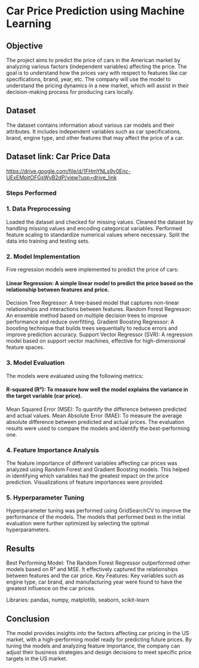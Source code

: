 # Car Price Prediction using Machine Learning
## Objective
The project aims to predict the price of cars in the American market by analyzing various factors (independent variables) affecting the price. The goal is to understand how the prices vary with respect to features like car specifications, brand, year, etc. The company will use the model to understand the pricing dynamics in a new market, which will assist in their decision-making process for producing cars locally.

## Dataset
The dataset contains information about various car models and their attributes. It includes independent variables such as car specifications, brand, engine type, and other features that may affect the price of a car.

## Dataset link: Car Price Data 
https://drive.google.com/file/d/1FHmYNLs9v0Enc-UExEMpitOFGsWvB2dP/view?usp=drive_link

### Steps Performed
### 1. Data Preprocessing
Loaded the dataset and checked for missing values.
Cleaned the dataset by handling missing values and encoding categorical variables.
Performed feature scaling to standardize numerical values where necessary.
Split the data into training and testing sets.
### 2. Model Implementation
Five regression models were implemented to predict the price of cars:

#### Linear Regression: A simple linear model to predict the price based on the relationship between features and price.
Decision Tree Regressor: A tree-based model that captures non-linear relationships and interactions between features.
Random Forest Regressor: An ensemble method based on multiple decision trees to improve performance and reduce overfitting.
Gradient Boosting Regressor: A boosting technique that builds trees sequentially to reduce errors and improve prediction accuracy.
Support Vector Regressor (SVR): A regression model based on support vector machines, effective for high-dimensional feature spaces.
### 3. Model Evaluation
The models were evaluated using the following metrics:

#### R-squared (R²): To measure how well the model explains the variance in the target variable (car price).
Mean Squared Error (MSE): To quantify the difference between predicted and actual values.
Mean Absolute Error (MAE): To measure the average absolute difference between predicted and actual prices.
The evaluation results were used to compare the models and identify the best-performing one.

### 4. Feature Importance Analysis
The feature importance of different variables affecting car prices was analyzed using Random Forest and Gradient Boosting models. This helped in identifying which variables had the greatest impact on the price prediction. Visualizations of feature importances were provided.

### 5. Hyperparameter Tuning
Hyperparameter tuning was performed using GridSearchCV to improve the performance of the models. The models that performed best in the initial evaluation were further optimized by selecting the optimal hyperparameters.

## Results
Best Performing Model: The Random Forest Regressor outperformed other models based on R² and MSE. It effectively captured the relationships between features and the car price.
Key Features: Key variables such as engine type, car brand, and manufacturing year were found to have the greatest influence on the car prices.

Libraries: pandas, numpy, matplotlib, seaborn, scikit-learn

## Conclusion
The model provides insights into the factors affecting car pricing in the US market, with a high-performing model ready for predicting future prices. By tuning the models and analyzing feature importance, the company can adjust their business strategies and design decisions to meet specific price targets in the US market.
